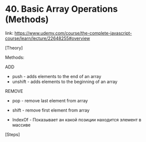 # 40. Basic Array Operations (Methods)
link: https://www.udemy.com/course/the-complete-javascript-course/learn/lecture/22648255#overview


[Theory]

Methods:

ADD
- push - adds elements to the end of an array
- unshift - adds elements to the beginning of an array

REMOVE
- pop - remove last element from array
- shift - remove first element from array

- IndexOf - Показывает ан какой позиции находится элемент в массиве


[Steps]